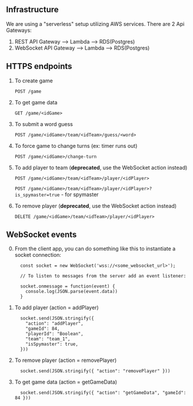 ## Infrastructure

We are using a "serverless" setup utilizing AWS services. There are 2 Api Gateways:

1) REST API Gateway --> Lambda --> RDS(Postgres)
2) WebSocket API Gateway --> Lambda --> RDS(Postgres)

## HTTPS endpoints

  1. To create game
      
      `POST /game`
      
  2. To get game data
  
      `GET /game/<idGame>`
      
  3. To submit a word guess
  
      `POST /game/<idGame>/team/<idTeam>/guess/<word>`
  
  4. To force game to change turns (ex: timer runs out)

      `POST /game/<idGame>/change-turn`
      
  5. To add player to team (**deprecated**, use the WebSocket action instead)
  
      `POST /game/<idGame>/team/<idTeam>/player/<idPlayer>`
      
      `POST /game/<idGame>/team/<idTeam>/player/<idPlayer>?is_spymaster=true` - for spymaster
  
  6. To remove player (**deprecated**, use the WebSocket action instead)
  
      `DELETE /game/<idGame>/team/<idTeam>/player/<idPlayer>`
      

## WebSocket events

  0. From the client app, you can do something like this to instantiate a socket connection:
  
      ```
        const socket = new WebSocket('wss://<some_websocket_url>');
        
        // To listen to messages from the server add an event listener:
        
        socket.onmessage = function(event) {
          console.log(JSON.parse(event.data))
        }
      ```

  1. To add player (action = addPlayer)
      
      ```
        socket.send(JSON.stringify({
          "action": "addPlayer", 
          "gameId": 84,
          "playerId": "Boolean",
          "team": "team_1",
          "isSpymaster": true,
        }))  
      ```
  
  2. To remove player (action = removePlayer)
  
      ```
        socket.send(JSON.stringify({ "action": "removePlayer" }))  
      ```
      
  3. To get game data (action = getGameData)
  
      ```
        socket.send(JSON.stringify({ "action": "getGameData", "gameId": 84 }))  
      ```
